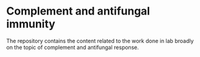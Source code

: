 # Complement and antifungal immunity
The repository contains the content related to the work done in lab broadly on the topic of complement and antifungal response.
